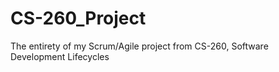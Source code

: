 # CS-260_Project
The entirety of my Scrum/Agile project from CS-260, Software Development Lifecycles 
